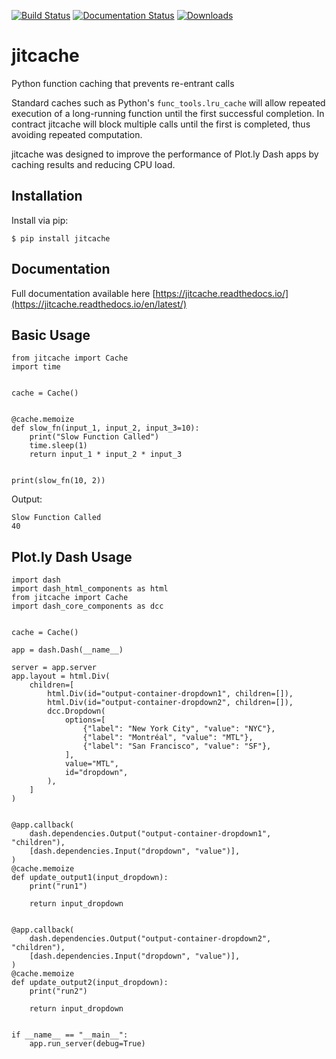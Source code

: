 [![Build Status](https://travis-ci.org/sjtrny/jitcache.svg?branch=master)](https://travis-ci.org/sjtrny/jitcache)
[![Documentation Status](https://readthedocs.org/projects/jitcache/badge/?version=latest)](https://jitcache.readthedocs.io/en/latest/?badge=latest)
[![Downloads](https://pepy.tech/badge/jitcache)](https://pepy.tech/project/jitcache)

# jitcache

Python function caching that prevents re-entrant calls

Standard caches such as Python's `func_tools.lru_cache` will allow repeated execution of a long-running function until the first successful completion. In contract jitcache will block multiple calls until the first is completed, thus avoiding repeated computation.

jitcache was designed to improve the performance of Plot.ly Dash apps by caching results and reducing CPU load.

Installation
-------------------

Install via pip:

    $ pip install jitcache

Documentation
-------------------

Full documentation available here [https://jitcache.readthedocs.io/](https://jitcache.readthedocs.io/en/latest/)

Basic Usage
-------------------

    from jitcache import Cache
    import time
    
    
    cache = Cache()
    
    
    @cache.memoize
    def slow_fn(input_1, input_2, input_3=10):
        print("Slow Function Called")
        time.sleep(1)
        return input_1 * input_2 * input_3
    
    
    print(slow_fn(10, 2))


 Output:
 
    Slow Function Called
    40


Plot.ly Dash Usage
-------------------

    import dash
    import dash_html_components as html
    from jitcache import Cache
    import dash_core_components as dcc
    
    
    cache = Cache()
    
    app = dash.Dash(__name__)
    
    server = app.server
    app.layout = html.Div(
        children=[
            html.Div(id="output-container-dropdown1", children=[]),
            html.Div(id="output-container-dropdown2", children=[]),
            dcc.Dropdown(
                options=[
                    {"label": "New York City", "value": "NYC"},
                    {"label": "Montréal", "value": "MTL"},
                    {"label": "San Francisco", "value": "SF"},
                ],
                value="MTL",
                id="dropdown",
            ),
        ]
    )
    
    
    @app.callback(
        dash.dependencies.Output("output-container-dropdown1", "children"),
        [dash.dependencies.Input("dropdown", "value")],
    )
    @cache.memoize
    def update_output1(input_dropdown):
        print("run1")
    
        return input_dropdown
    
    
    @app.callback(
        dash.dependencies.Output("output-container-dropdown2", "children"),
        [dash.dependencies.Input("dropdown", "value")],
    )
    @cache.memoize
    def update_output2(input_dropdown):
        print("run2")
    
        return input_dropdown
    
    
    if __name__ == "__main__":
        app.run_server(debug=True)
